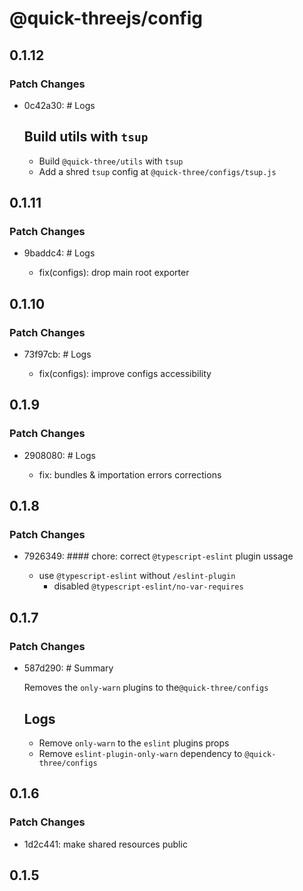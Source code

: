 # @quick-threejs/config

## 0.1.12

### Patch Changes

- 0c42a30: # Logs

  ## Build utils with `tsup`

  - Build `@quick-three/utils` with `tsup`
  - Add a shred `tsup` config at `@quick-three/configs/tsup.js`

## 0.1.11

### Patch Changes

- 9baddc4: # Logs

  - fix(configs): drop main root exporter

## 0.1.10

### Patch Changes

- 73f97cb: # Logs

  - fix(configs): improve configs accessibility

## 0.1.9

### Patch Changes

- 2908080: # Logs

  - fix: bundles & importation errors corrections

## 0.1.8

### Patch Changes

- 7926349: #### chore: correct `@typescript-eslint` plugin ussage

  - use `@typescript-eslint` without `/eslint-plugin`
    - disabled `@typescript-eslint/no-var-requires`

## 0.1.7

### Patch Changes

- 587d290: # Summary

  Removes the `only-warn` plugins to the`@quick-three/configs`

  ## Logs

  - Remove `only-warn` to the `eslint` plugins props
  - Remove `eslint-plugin-only-warn` dependency to `@quick-three/configs`

## 0.1.6

### Patch Changes

- 1d2c441: make shared resources public

## 0.1.5
